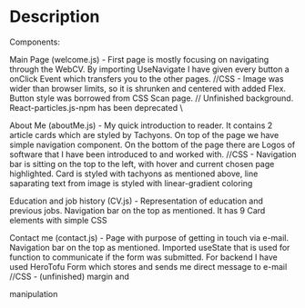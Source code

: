 # Description
Components:

Main Page (welcome.js) - First page is mostly focusing on navigating through the WebCV. By importing UseNavigate I have given every button a onClick Event which transfers you to the other pages. //CSS - Image was wider than browser limits, so it is shrunken and centered with added Flex. Button style was borrowed from CSS Scan page. // Unfinished background. React-particles.js-npm  has been deprecated \\  


About Me (aboutMe.js) -  My quick introduction to reader. It contains 2 article cards which are styled by Tachyons. On top of the page we have simple navigation component. On the bottom of the page there are Logos of software that I have been introduced to and worked with. //CSS - Navigation bar is sitting on the top to the left, with hover and current chosen page highlighted. Card is styled with tachyons as mentioned above, line saparating text from image is styled with linear-gradient coloring


Education and job history (CV.js) - Representation of education and previous jobs. Navigation bar on the top as mentioned. It has 9 Card elements with simple CSS 


Contact me (contact.js) - Page with purpose of getting in touch via e-mail. Navigation bar on the top as mentioned. Imported useState that is used for function to communicate if the form was submitted. For backend I have used HeroTofu Form which stores and sends me direct message to e-mail //CSS - (unfinished) margin and <div> manipulation

